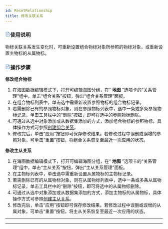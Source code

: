 ```yaml
---
id: ResetRelationship
title: 修改关联关系
---
```

### ![](../../../../img/read.gif)使用说明

物标关联关系发生变化时，可重新设置组合物标对象所参照的物标对象，或重新设置主物标的从属物标。

### ![](../../../../img/read.gif)操作步骤

**修改组合物标**

  1. 在海图数据编辑模式下，打开可编辑海图分组，在“ **地图** ”选项卡的“关系管理”组中，单击“组合关系”按钮，弹出“组合关系管理”面板。
  2. 在组合物标列表中，单击选中需重新设置参照物标的组合物标记录。
  3. 若需删除已有的参照物标对象，则在参照物标列表中，选中一条或多条参照物标记录，单击工具栏中的“删除”按钮，即可将选中的参照物标删除。
  4. 可通过从选中对象添加或从数据集添加的方式，添加组合物标的参照物标，具体操作方式可参照[创建组合关系](CreateCollection.htm)。
  5. 修改完后，单击“应用”按钮即可保存修改结果。若修改过程中误删或误增的参照对象，可单击“重置”按钮，将组合关系恢复至最近一次应用的状态。

**修改主从关系**

  1. 在海图数据编辑模式下，打开可编辑海图分组，在“ **地图** ”选项卡的“关系管理”组中，单击“主从关系”按钮，弹出“主从关系管理”面板。
  2. 在主物标列表中，单击选中需重新设置从属物标的主物标记录。
  3. 若需删除已有的从属物标对象，则在从属物标列表中，选中一条或多条从属物标记录，单击工具栏中的“删除”按钮，即可将选中的从属物标删除。
  4. 可通过从选中对象添加或从数据集添加的方式，添加主物标的从属物标，具体操作方式可参照[创建主从关系](CreateMasterSlave.htm)。
  5. 修改完后，单击“应用”按钮即可保存修改结果。若修改过程中误删或误增的从属对象，可单击“重置”按钮，将主从关系恢复至最近一次应用的状态。

* * *

[](http://www.supermap.com)  
  
---

